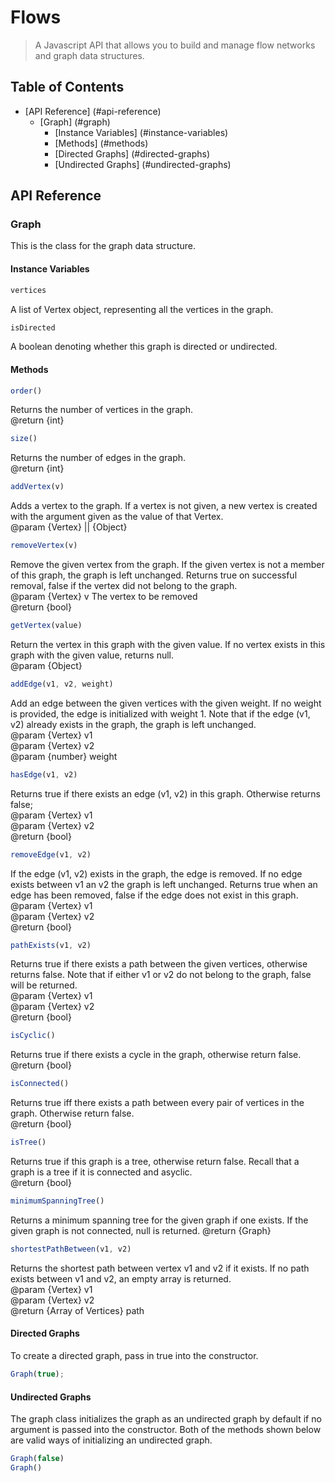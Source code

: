 # Flows

> A Javascript API that allows you to build and manage flow networks and graph data structures. 

## Table of Contents

* [API Reference] (#api-reference)
  * [Graph] (#graph)
    * [Instance Variables] (#instance-variables)
    * [Methods] (#methods)
    * [Directed Graphs] (#directed-graphs)
    * [Undirected Graphs] (#undirected-graphs)

## API Reference 

### Graph 

This is the class for the graph data structure. 

#### Instance Variables 

```javascript
vertices 
```
A list of Vertex object, representing all the vertices in the graph. 

```javascript
isDirected
```
A boolean denoting whether this graph is directed or undirected. 

#### Methods


```javascript
order()
```
Returns the number of vertices in the graph.  
@return {int}


```javascript
size()
```
Returns the number of edges in the graph.   
@return {int} 


```javascript
addVertex(v)
```
Adds a vertex to the graph. If a vertex is not given, a new vertex is 
created with the argument given as the value of that Vertex.  
@param {Vertex} || {Object}


```javascript
removeVertex(v)
```
Remove the given vertex from the graph. If the given vertex is not a 
member of this graph, the graph is left unchanged. Returns true on successful removal,
false if the vertex did not belong to the graph.  
@param {Vertex} v The vertex to be removed  
@return {bool} 

```javascript
getVertex(value)
```
Return the vertex in this graph with the given value. If no vertex exists 
in this graph with the given value, returns null.  
@param {Object}


```javascript
addEdge(v1, v2, weight)
```
Add an edge between the given vertices with the given weight. If no weight is provided, the 
edge is initialized with weight 1. Note that if the edge (v1, v2) already exists in the 
graph, the graph is left unchanged.  
@param {Vertex} v1  
@param {Vertex} v2  
@param {number} weight  

```javascript 
hasEdge(v1, v2)
```
Returns true if there exists an edge (v1, v2) in this graph. Otherwise returns false;  
@param {Vertex} v1  
@param {Vertex} v2  
@return {bool}  


```javascript
removeEdge(v1, v2)
```
If the edge (v1, v2) exists in the graph, the edge is removed. If no edge exists between v1 
an v2 the graph is left unchanged. Returns true when an edge has been removed, false if the
edge does not exist in this graph.  
@param {Vertex} v1  
@param {Vertex} v2  
@return {bool}  


```javascript
pathExists(v1, v2)
```
Returns true if there exists a path between the given vertices, otherwise returns
false. Note that if either v1 or v2 do not belong to the graph, false will be returned.  
@param {Vertex} v1  
@param {Vertex} v2  
@return {bool}  


```javascript
isCyclic()
```
Returns true if there exists a cycle in the graph, otherwise return false.  
@return {bool}


```javascript
isConnected()
```
Returns true iff there exists a path between every pair of vertices in the graph. Otherwise
return false.  
@return {bool}


```javascript
isTree()
```
Returns true if this graph is a tree, otherwise return false. Recall that a graph is a tree 
if it is connected and asyclic.  
@return {bool}


```javascript
minimumSpanningTree() 
```
Returns a minimum spanning tree for the given graph if one exists. If the given graph is not
connected, null is returned. 
@return {Graph}  


```javascript
shortestPathBetween(v1, v2) 
```
Returns the shortest path between vertex v1 and v2 if it exists. If no path exists between 
v1 and v2, an empty array is returned.  
@param {Vertex} v1  
@param {Vertex} v2  
@return {Array of Vertices} path  


#### Directed Graphs

To create a directed graph, pass in true into the constructor. 

```javascript
Graph(true); 
```

#### Undirected Graphs

The graph class initializes the graph as an undirected graph by default if no argument is 
passed into the constructor. Both of the methods shown below are valid ways of initializing 
an undirected graph. 

```javascript
Graph(false)
Graph()
```
